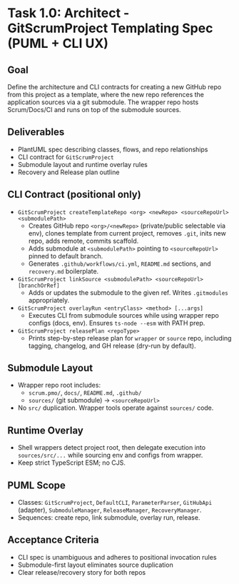 # Task 1.0: Architect - GitScrumProject Templating Spec (PUML + CLI UX)

## Goal
Define the architecture and CLI contracts for creating a new GitHub repo from this project as a template, where the new repo references the application sources via a git submodule. The wrapper repo hosts Scrum/Docs/CI and runs on top of the submodule sources.

## Deliverables
- PlantUML spec describing classes, flows, and repo relationships
- CLI contract for `GitScrumProject`
- Submodule layout and runtime overlay rules
- Recovery and Release plan outline

## CLI Contract (positional only)
- `GitScrumProject createTemplateRepo <org> <newRepo> <sourceRepoUrl> <submodulePath>`
  - Creates GitHub repo `<org>/<newRepo>` (private/public selectable via env), clones template from current project, removes `.git`, inits new repo, adds remote, commits scaffold.
  - Adds submodule at `<submodulePath>` pointing to `<sourceRepoUrl>` pinned to default branch.
  - Generates `.github/workflows/ci.yml`, `README.md` sections, and `recovery.md` boilerplate.
- `GitScrumProject linkSource <submodulePath> <sourceRepoUrl> [branchOrRef]`
  - Adds or updates the submodule to the given ref. Writes `.gitmodules` appropriately.
- `GitScrumProject overlayRun <entryClass> <method> [...args]`
  - Executes CLI from submodule sources while using wrapper repo configs (docs, env). Ensures `ts-node --esm` with PATH prep.
- `GitScrumProject releasePlan <repoType>`
  - Prints step-by-step release plan for `wrapper` or `source` repo, including tagging, changelog, and GH release (dry-run by default).

## Submodule Layout
- Wrapper repo root includes:
  - `scrum.pmo/`, `docs/`, `README.md`, `.github/`
  - `sources/` (git submodule) -> `<sourceRepoUrl>`
- No `src/` duplication. Wrapper tools operate against `sources/` code.

## Runtime Overlay
- Shell wrappers detect project root, then delegate execution into `sources/src/...` while sourcing env and configs from wrapper.
- Keep strict TypeScript ESM; no CJS.

## PUML Scope
- Classes: `GitScrumProject`, `DefaultCLI`, `ParameterParser`, `GitHubApi` (adapter), `SubmoduleManager`, `ReleaseManager`, `RecoveryManager`.
- Sequences: create repo, link submodule, overlay run, release.

## Acceptance Criteria
- CLI spec is unambiguous and adheres to positional invocation rules
- Submodule-first layout eliminates source duplication
- Clear release/recovery story for both repos